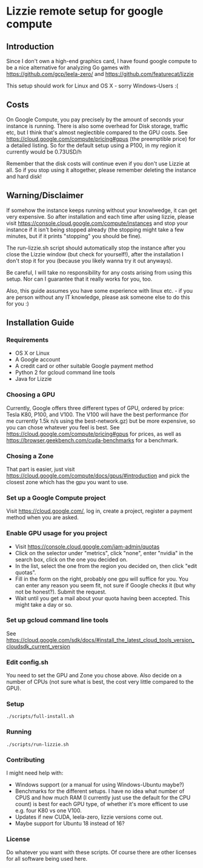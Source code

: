 # Lizzie remote setup for google compute

## Introduction

Since I don't own a high-end graphics card, I have found google compute to be a nice alternative for analyzing Go games with https://github.com/gcp/leela-zero/ and https://github.com/featurecat/lizzie

This setup should work for Linux and OS X - sorry Windows-Users :(

## Costs

On Google Compute, you pay precisely by the amount of seconds your instance is running. There is also some overhead for Disk storage, traffic etc, but I think that's almost neglectible compared to the GPU costs. See https://cloud.google.com/compute/pricing#gpus (the preemptible price) for a detailed listing. So for the default setup using a P100, in my region it currently would be 0.73USD/h

Remember that the disk costs will continue even if you don't use Lizzie at all. So if you stop using it altogether, please remember deleting the instance and hard disk!

## Warning/Disclaimer

If somehow the instance keeps running without your knowlwedge, it can get very expensive. So after installation and each time after using lizzie, please visit https://console.cloud.google.com/compute/instances and stop your instance if it isn't being stopped already (the stopping might take a few minutes, but if it prints "stopping" you should be fine).

The run-lizzie.sh script should automatically stop the instance after you close the Lizzie window (but check for yourself!), after the installation I don't stop it for you (because you likely wanna try it out anyways).

Be careful, I will take no responsibility for any costs arising from using this setup. Nor can I guarantee that it really works for you, too.

Also, this guide assumes you have some experience with linux etc. - if you are person without any IT knowledge, please ask someone else to do this for you :)

## Installation Guide

### Requirements

- OS X or Linux
- A Google account
- A credit card or other suitable Google payment method
- Python 2 for gcloud command line tools
- Java for Lizzie

### Choosing a GPU

Currently, Google offers three different types of GPU, ordered by price: Tesla K80, P100, and V100. The V100 will have the best performance (for me currently 1.5k n/s using the best-network.gz) but be more expensive, so you can chose whatever you feel is best. See https://cloud.google.com/compute/pricing#gpus for prices, as well as https://browser.geekbench.com/cuda-benchmarks for a benchmark.

### Chosing a Zone

That part is easier, just visit https://cloud.google.com/compute/docs/gpus/#introduction and pick the closest zone which has the gpu you want to use.

### Set up a Google Compute project

Visit https://cloud.google.com/, log in, create a project, register a payment method when you are asked.

### Enable GPU usage for you project
- Visit https://console.cloud.google.com/iam-admin/quotas
- Click on the selector under "metrics", click "none", enter "nvidia" in the search box, click on the one you decided on.
- In the list, select the one from the region you decided on, then click "edit quotas".
- Fill in the form on the right, probably one gpu will suffice for you. You can enter any reason you seem fit, not sure if Google checks it (but why not be honest?). Submit the request.
- Wait until you get a mail about your quota having been accepted. This might take a day or so.

### Set up gcloud command line tools

See https://cloud.google.com/sdk/docs/#install_the_latest_cloud_tools_version_cloudsdk_current_version

### Edit config.sh

You need to set the GPU and Zone you chose above. Also decide on a number of CPUs (not sure what is best, the cost very little compared to the GPU).

### Setup

```./scripts/full-install.sh```

### Running

```./scripts/run-lizzie.sh```

### Contributing

I might need help with:
- Windows support (or a manual for using Windows-Ubuntu maybe?)
- Benchmarks for the different setups. I have no idea what number of CPUS and how much RAM (I currently just use the default for the CPU count) is best for each GPU type, of whether it's more efficent to use e.g. four K80 vs one V100.
- Updates if new CUDA, leela-zero, lizzie versions come out.
- Maybe support for Ubuntu 18 instead of 16?

### License

Do whatever you want with these scripts. Of course there are other licenses for all software being used here.
